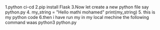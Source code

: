 1.python ci-cd
2.pip install Flask
3.Now let create a new python file say python.py
4. my_string = "Hello mathi mohamed"
print(my_string)
5. this is my python code
6.then i have run my in my local mechine the following command waas python3 python.py

